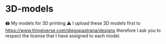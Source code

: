 # 3D-models
🖨️ My models for 3D printing 
⚠️ I upload these 3D models first to https://www.thingiverse.com/diegopastrana/designs therefore I ask you to respect the license that I have assigned to each model.
